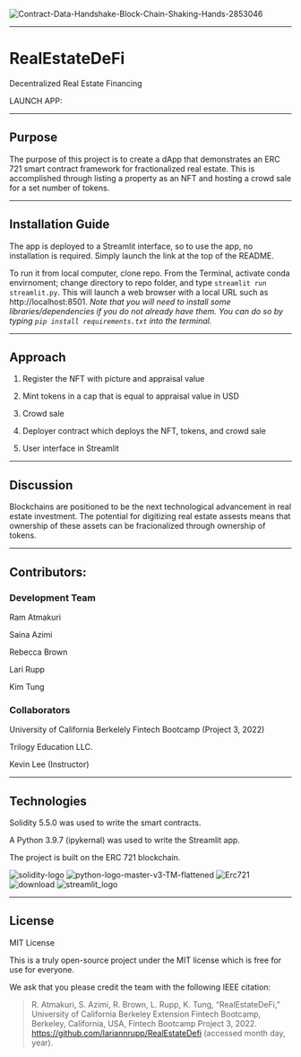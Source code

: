 ![Contract-Data-Handshake-Block-Chain-Shaking-Hands-2853046](https://user-images.githubusercontent.com/95719899/171753766-f707c29b-98fd-4062-9b8f-b73347ce2dfe.jpg)

---

# RealEstateDeFi
Decentralized Real Estate Financing

LAUNCH APP: 

---

## Purpose
The purpose of this project is to create a dApp that demonstrates an ERC 721 smart contract framework for fractionalized real estate. 
This is accomplished through listing a property as an NFT and hosting a crowd sale for a set number of tokens. 
 
 
 ---
 ## Installation Guide

The app is deployed to a Streamlit interface, so to use the app, no installation is required. Simply launch the link at the top of the README.

To run it from local computer, clone repo. From the Terminal, activate conda envirnoment; change directory to repo folder,
and type `streamlit run streamlit.py`. This will launch a web browser with a local URL such as http://localhost:8501. *Note that you will need to install some libraries/dependencies if you do not already have them. You can do so by typing `pip install requirements.txt` into the terminal.* 

---
## Approach

1. Register the NFT with picture and appraisal value
 
2. Mint tokens in a cap that is equal to appraisal value in USD

3. Crowd sale
 
4. Deployer contract which deploys the NFT, tokens, and crowd sale

5. User interface in Streamlit

---

## Discussion

Blockchains are positioned to be the next technological advancement in real estate investment. The potential for digitizing real estate assests means that ownership of these assets can be fracionalized through ownership of tokens. 

---
## Contributors:

### Development Team
Ram Atmakuri

Saina Azimi

Rebecca Brown

Lari Rupp

Kim Tung


### Collaborators

University of California Berkelely Fintech Bootcamp (Project 3, 2022)

Trilogy Education LLC.

Kevin Lee (Instructor)


---

## Technologies

Solidity 5.5.0 was used to write the smart contracts.

A Python 3.9.7 (ipykernal) was used to write the Streamlit app.

The project is built on the ERC 721 blockchain.

![solidity-logo](https://user-images.githubusercontent.com/95719899/171759427-9b6de3c5-4ca4-42a0-bd77-b92a0841688a.jpg)
![python-logo-master-v3-TM-flattened](https://user-images.githubusercontent.com/95719899/171759441-6f147919-7479-42b6-9d78-90afeffdb2de.png)
![Erc721](https://user-images.githubusercontent.com/95719899/171759454-8d416734-2327-481f-8cac-e9612e9fa9a0.png)
![download](https://user-images.githubusercontent.com/95719899/171759468-389548b9-8c10-41e0-b2a3-320fe200b996.png)
![streamlit_logo](https://user-images.githubusercontent.com/95719899/171759480-2a932571-9302-4fb5-8e03-66bba525be1d.png)




---

## License

MIT License

This is a truly open-source project under the MIT license which is free for use for everyone.

We ask that you please credit the team with the following IEEE citation:

> R. Atmakuri, S. Azimi, R. Brown, L. Rupp, K. Tung, “RealEstateDeFi,” University of California Berkeley Extension Fintech Bootcamp, Berkeley, California, USA, Fintech Bootcamp Project 3, 2022. https://github.com/lariannrupp/RealEstateDefi (accessed month day, year).

